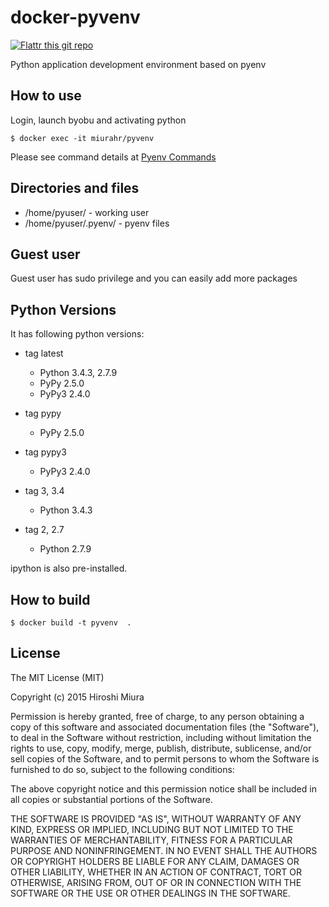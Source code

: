 docker-pyvenv
=============

[![Flattr this git repo](http://api.flattr.com/button/flattr-badge-large.png)](https://flattr.com/submit/auto?user_id=miurahr&url=https://github.com/miurahr/docker-pyvenv)

Python application development environment based on pyenv


How to use
-----------

Login, launch byobu and activating python

```
$ docker exec -it miurahr/pyvenv
```

Please see command details at [Pyenv Commands](https://github.com/yyuu/pyenv/blob/master/COMMANDS.md)


Directories and files
----------------------

* /home/pyuser/        - working user
* /home/pyuser/.pyenv/ - pyenv files

Guest user
------------

Guest user has sudo privilege and you can easily add more packages


Python Versions
----------------------

It has following python versions:

* tag latest

  - Python 3.4.3, 2.7.9
  - PyPy  2.5.0
  - PyPy3 2.4.0

* tag pypy

  - PyPy  2.5.0

* tag pypy3

  - PyPy3 2.4.0

* tag 3, 3.4

  - Python 3.4.3

* tag 2, 2.7

  - Python 2.7.9

ipython is also pre-installed.

How to build
--------------------

```
$ docker build -t pyvenv  .
```

License
-----------------
The MIT License (MIT)

Copyright (c) 2015 Hiroshi Miura

Permission is hereby granted, free of charge, to any person obtaining a copy
of this software and associated documentation files (the "Software"), to deal
in the Software without restriction, including without limitation the rights
to use, copy, modify, merge, publish, distribute, sublicense, and/or sell
copies of the Software, and to permit persons to whom the Software is
furnished to do so, subject to the following conditions:

The above copyright notice and this permission notice shall be included in all
copies or substantial portions of the Software.

THE SOFTWARE IS PROVIDED "AS IS", WITHOUT WARRANTY OF ANY KIND, EXPRESS OR
IMPLIED, INCLUDING BUT NOT LIMITED TO THE WARRANTIES OF MERCHANTABILITY,
FITNESS FOR A PARTICULAR PURPOSE AND NONINFRINGEMENT. IN NO EVENT SHALL THE
AUTHORS OR COPYRIGHT HOLDERS BE LIABLE FOR ANY CLAIM, DAMAGES OR OTHER
LIABILITY, WHETHER IN AN ACTION OF CONTRACT, TORT OR OTHERWISE, ARISING FROM,
OUT OF OR IN CONNECTION WITH THE SOFTWARE OR THE USE OR OTHER DEALINGS IN THE
SOFTWARE.
